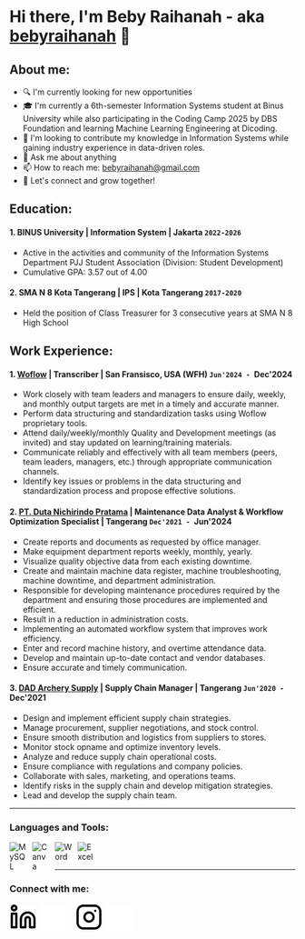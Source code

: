 # Hi there, I'm Beby Raihanah - aka [bebyraihanah](https://www.linkedin.com/in/bebyraihanah/) 👋
## About me:
- 🔍 I'm currently looking for new opportunities
- 🎓 I'm currently a 6th-semester Information Systems student at Binus University while also participating in the Coding Camp 2025 by DBS Foundation and learning Machine Learning Engineering at Dicoding. 
- 🚀 I'm looking to contribute my knowledge in Information Systems while gaining industry experience in data-driven roles.
- 💬 Ask me about anything
- 📫 How to reach me: bebyraihanah@gmail.com
- 🌱 Let's connect and grow together!

## Education:

#### 1. BINUS University | Information System | Jakarta `2022-2026`
   - Active in the activities and community of the Information Systems Department PJJ Student Association (Division: Student Development)
   - Cumulative GPA: 3.57 out of 4.00
 #### 2. SMA N 8 Kota Tangerang | IPS | Kota Tangerang `2017-2020`
   - Held the position of Class Treasurer for 3 consecutive years at SMA N 8 High School

## Work Experience:
#### 1. [Woflow](https://www.linkedin.com/company/woflow/) | Transcriber | San Fransisco, USA (WFH) `Jun'2024 - `Dec'2024
   - Work closely with team leaders and managers to ensure daily, weekly, and monthly output targets are met in a timely and accurate manner.
   - Perform data structuring and standardization tasks using Woflow proprietary tools.
   - Attend daily/weekly/monthly Quality and Development meetings (as invited) and stay updated on learning/training materials.
   - Communicate reliably and effectively with all team members (peers, team leaders, managers, etc.) through appropriate communication channels.
   - Identify key issues or problems in the data structuring and standardization process and propose effective solutions.
#### 2. [PT. Duta Nichirindo Pratama](https://www.dnp.co.id/) | Maintenance Data Analyst & Workflow Optimization Specialist | Tangerang `Dec'2021 - `Jun'2024
   - Create reports and documents as requested by office manager.
   - Make equipment department reports weekly, monthly, yearly.
   - Visualize quality objective data from each existing downtime.
   - Create and maintain machine data register, machine troubleshooting, machine downtime, and department administration.
   - Responsible for developing maintenance procedures required by the department and ensuring those procedures are implemented and efficient.
   - Result in a reduction in administration costs.
   - Implementing an automated workflow system that improves work efficiency.
   - Enter and record machine history, and overtime attendance data.
   - Develop and maintain up-to-date contact and vendor databases.
   - Ensure accurate and timely communication.
#### 3. [DAD Archery Supply](https://www.instagram.com/dad_archery/) | Supply Chain Manager | Tangerang `Jun'2020 - `Dec'2021
   - Design and implement efficient supply chain strategies.
   - Manage procurement, supplier negotiations, and stock control.
   - Ensure smooth distribution and logistics from suppliers to stores.
   - Monitor stock opname and optimize inventory levels.
   - Analyze and reduce supply chain operational costs.
   - Ensure compliance with regulations and company policies.
   - Collaborate with sales, marketing, and operations teams.
   - Identify risks in the supply chain and develop mitigation strategies.
   - Lead and develop the supply chain team.
---

### Languages and Tools:

[<img align="left" alt="MySQL" width="30px" src="https://cdn.jsdelivr.net/gh/devicons/devicon/icons/mysql/mysql-original.svg" style="padding-right:10px;" />][webdev]
[<img align="left" alt="Canva" width="30px" src="https://play-lh.googleusercontent.com/YfHIehEcm7dXAtoFNuUcE15CsCHwlHcRMeEMY4U4m7QaNkuXTUD2V2yxeAbRSq_tHRA=w480-h960-rw" style="padding-right:10px;" />][webdev]
[<img align="left" alt="Word" width="30px" src="https://play-lh.googleusercontent.com/9kABykeGovHPy-dN19lRxxnCp8IZK3Pkl8qLFNxrEe-hhKVZeiyhTBEIRUt6t-vhxQ=w480-h960-rw" style="padding-right:10px;" />][webdev]
[<img align="left" alt="Excel" width="30px" src="https://is2-ssl.mzstatic.com/image/thumb/Purple126/v4/a8/fd/5a/a8fd5a84-c6f1-355f-3b9f-6e86598efaa3/XCEL.png/1200x630bb.png" style="padding-right:10px;" />][webdev]

<br />
<br />

---
### Connect with me:


[![website](./img/linkedin-light.svg)](https://www.linkedin.com/in/bebyraihanah/#gh-light-mode-only)
[![website](./img/linkedin-dark.svg)](https://www.linkedin.com/in/bebyraihanah/#gh-dark-mode-only)
&nbsp;&nbsp;
[![website](./img/instagram-light.svg)](https://www.instagram.com/bebyraihanah/#gh-light-mode-only)
[![website](./img/instagram-dark.svg)](https://www.instagram.com/bebyraihanah/#gh-dark-mode-only)



[webdev]: https://github.com/vincentwidyan/vincentwidyan
